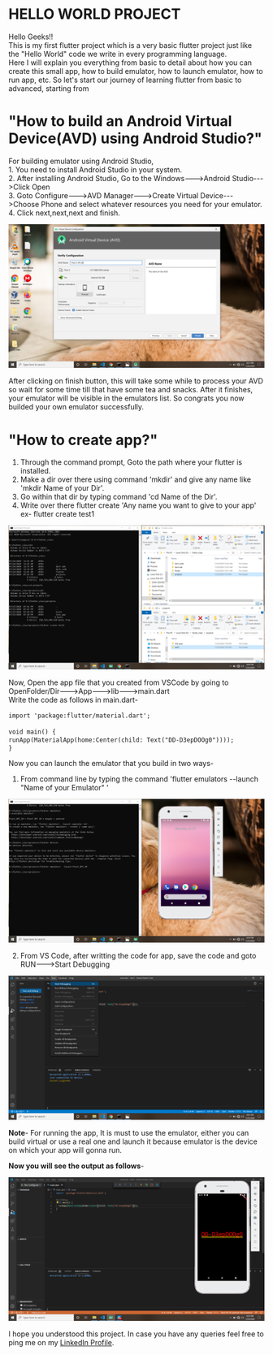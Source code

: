 
# HELLO WORLD PROJECT 
  Hello Geeks!! 
  <br>This is my first flutter project which is a very basic flutter project just like the "Hello World" code we write in every programming language. <br>Here I will explain you             everything from basic to detail about how you can create this small app, how to build emulator, how to launch emulator, how to run app, etc. 
                       So let's start our journey of learning flutter from basic to advanced, starting from 
                       
# "How to build an Android Virtual Device(AVD) using Android Studio?"
                                
                                
  For building emulator using Android Studio, 
  <br> 1. You need to install Android Studio in your system.
  <br> 2. After installing Android Studio, Go to the Windows--->Android Studio--->Click Open
  <br> 3. Goto Configure--->AVD Manager--->Create Virtual Device--->Choose Phone and select whatever resources you need for your emulator.
  <br> 4. Click next,next,next and finish.
  
     
   ![](Images/emulator_build_6.png)
   
   After clicking on finish button, this will take some while to process your AVD so wait for some time till that have some tea and snacks. After it finishes, your emulator will    be visible in the emulators list. So congrats you now builded your own emulator successfully. 
      
   # "How to create app?"
   
   1. Through the command prompt, Goto the path where your flutter is installed. 
   2. Make a dir over there using command 'mkdir' and give any name like 'mkdir Name of your Dir'.
   3. Go within that dir by typing command 'cd Name of the Dir'.
   4. Write over there flutter create 'Any name you want to give to your app' ex- flutter create test1
   
   ![](Images/creating_app.png)
   
   Now, Open the app file that you created from VSCode by going to OpenFolder/Dir--->App--->lib--->main.dart
   <br>Write the code as follows in main.dart-
    
    import 'package:flutter/material.dart';

    void main() {
    runApp(MaterialApp(home:Center(child: Text("DD-D3epDOOg0"))));
    }
    
    
   Now you can launch the emulator that you build in two ways-
   1. From command line by typing the command 'flutter emulators --launch "Name of your Emulator" '
   
   
   ![](Images/emulator_launch_1_method.png)
   
   2. From VS Code, after writting the code for app, save the code and goto RUN--->Start Debugging
   
   ![](Images/emulator_launch_2_method.png)
   
   <b>Note</b>- For running the app, It is must to use the emulator, either you can build virtual or use a real one and launch it because emulator is the device on which your   app will gonna run. 
   
   <b>Now you will see the output as follows</b>-
   
  
  ![](Images/Hello-World-Image.png)
  
  I hope you understood this project. In case you have any queries feel free to ping me on my <a href="www.linkedin.com/in/deepika-jangid-01b5391a9">LinkedIn Profile</a>. 
  
  
  
  
      
